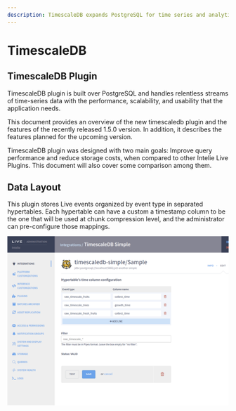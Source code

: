 ```yaml
---
description: TimescaleDB expands PostgreSQL for time series and analytics.
---
```


# TimescaleDB

## TimescaleDB Plugin

TimescaleDB plugin is built over PostgreSQL and handles relentless streams of time-series data with the performance, scalability, and usability that the application needs.

This document provides an overview of the new timescaledb plugin and the features of the recently released 1.5.0 version.
In addition, it describes the features planned for the upcoming version.

TimescaleDB plugin was designed with two main goals: Improve query performance and reduce storage costs, when compared to other Intelie Live Plugins.
This document will also cover some comparison among them.

## Data Layout

This plugin stores Live events organized by event type in separated hypertables.
Each hypertable can have a custom a timestamp column to be the one that will be used at chunk compression level, and the administrator can pre-configure those mappings.

![TimescaleDB time column configuration](<../.gitbook/assets/image (177).png>)


